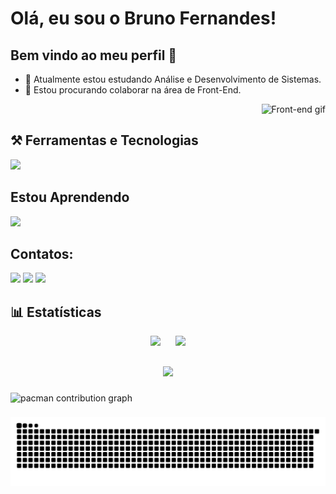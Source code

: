 # Olá, eu sou o Bruno Fernandes!
## Bem vindo ao meu perfil 👋
- 🔭 Atualmente estou estudando Análise e Desenvolvimento de Sistemas.
- 🌱 Estou procurando colaborar na área de Front-End.

<p align="end">
  <img src="https://media.giphy.com/media/L8K62iTDkzGX6/giphy.gif" width="250px" alt="Front-end gif"/>
</p>
<h2>⚒️ Ferramentas e Tecnologias</h2>

<p>
  <img src="https://skillicons.dev/icons?i=html,css,git,github,bootstrap" />
  &nbsp;&nbsp;&nbsp;&nbsp;
</p>
  
## Estou Aprendendo
<img src="https://skillicons.dev/icons?i=js,java" />
  &nbsp;&nbsp;&nbsp;&nbsp;

## Contatos:
<div>
<a href="https://www.linkedin.com/in/brunofernandesdevpro" target="_blank"><img loading="lazy" src="https://img.shields.io/badge/-LinkedIn-%230077B5?style=for-the-badge&logo=linkedin&logoColor=white" target="_blank"></a> 
<a href="https://instagram.com/_bruno_fer" target="_blank"><img loading="lazy" src="https://img.shields.io/badge/-Instagram-%23E4405F?style=for-the-badge&logo=instagram&logoColor=white" target="_blank"></a>
<a href = "mailto:brfernandes.silva@gmail.com"><img loading="lazy" src="https://img.shields.io/badge/Gmail-D14836?style=for-the-badge&logo=gmail&logoColor=white" target="_blank"></a>  
</div>

<h2>📊 Estatísticas</h2>
<div align="center">
  <img loading="lazy" height="180em" style="margin-right: 20px;" 
       src="https://github-readme-stats.vercel.app/api/top-langs/?username=Bruno6540&layout=compact&langs_count=7&theme=dracula"/>
  <img height="180em" 
       src="https://github-readme-streak-stats.herokuapp.com/?user=Bruno6540&theme=dracula"/>
</div>

##
<div align="center">
  <img src="https://github-profile-trophy.vercel.app/?username=Bruno6540&theme=dracula&no-frame=true&no-bg=true&row=1&column=7" />
</div>

###

<picture>
  <source media="(prefers-color-scheme: dark)" srcset="https://raw.githubusercontent.com/Bruno6540/Bruno6540/output/pacman-contribution-graph-dark.svg">
  <source media="(prefers-color-scheme: light)" srcset="https://raw.githubusercontent.com/Bruno6540/Bruno6540/output/pacman-contribution-graph.svg">
  <img alt="pacman contribution graph" src="https://raw.githubusercontent.com/Bruno6540/Bruno6540/output/pacman-contribution-graph.svg">
</picture>

###

<img src="https://raw.githubusercontent.com/Bruno6540/Bruno6540/output/snake.svg" alt="Snake animation" />

###
